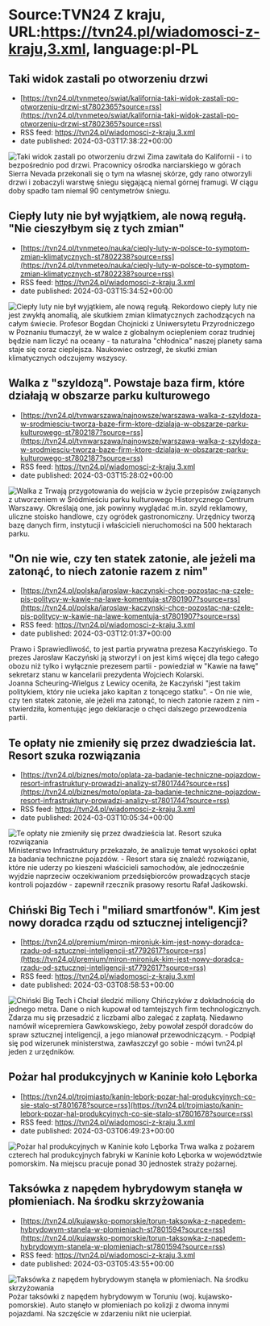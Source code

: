 # Source:TVN24 Z kraju, URL:https://tvn24.pl/wiadomosci-z-kraju,3.xml, language:pl-PL

## Taki widok zastali po otworzeniu drzwi
 - [https://tvn24.pl/tvnmeteo/swiat/kalifornia-taki-widok-zastali-po-otworzeniu-drzwi-st7802365?source=rss](https://tvn24.pl/tvnmeteo/swiat/kalifornia-taki-widok-zastali-po-otworzeniu-drzwi-st7802365?source=rss)
 - RSS feed: https://tvn24.pl/wiadomosci-z-kraju,3.xml
 - date published: 2024-03-03T17:38:22+00:00

<img alt="Taki widok zastali po otworzeniu drzwi" src="https://tvn24.pl/tvnmeteo/najnowsze/cdn-zdjecie-1hs86y-sniegnt-0001-7802402/alternates/LANDSCAPE_1280" />
    Zima zawitała do Kalifornii - i to bezpośrednio pod drzwi. Pracownicy ośrodka narciarskiego w górach Sierra Nevada przekonali się o tym na własnej skórze, gdy rano otworzyli drzwi i zobaczyli warstwę śniegu sięgającą niemal górnej framugi. W ciągu doby spadło tam niemal 90 centymetrów śniegu.

## Ciepły luty nie był wyjątkiem, ale nową regułą. "Nie cieszyłbym się z tych zmian"
 - [https://tvn24.pl/tvnmeteo/nauka/cieply-luty-w-polsce-to-symptom-zmian-klimatycznych-st7802238?source=rss](https://tvn24.pl/tvnmeteo/nauka/cieply-luty-w-polsce-to-symptom-zmian-klimatycznych-st7802238?source=rss)
 - RSS feed: https://tvn24.pl/wiadomosci-z-kraju,3.xml
 - date published: 2024-03-03T15:34:52+00:00

<img alt="Ciepły luty nie był wyjątkiem, ale nową regułą. " src="https://kontakt24.tvn24.pl/najnowsze/cdn-zdjecie-imcjoe-poczatek-meteorologicznej-wiosny-7799016/alternates/LANDSCAPE_1280" />
    Rekordowo ciepły luty nie jest zwykłą anomalią, ale skutkiem zmian klimatycznych zachodzących na całym świecie. Profesor Bogdan Chojnicki z Uniwersytetu Przyrodniczego w Poznaniu tłumaczył, że w walce z globalnym ociepleniem coraz trudniej będzie nam liczyć na oceany - ta naturalna "chłodnica" naszej planety sama staje się coraz cieplejsza. Naukowiec ostrzegł, że skutki zmian klimatycznych odczujemy wszyscy.

## Walka z "szyldozą". Powstaje baza firm, które działają w obszarze parku kulturowego
 - [https://tvn24.pl/tvnwarszawa/najnowsze/warszawa-walka-z-szyldoza-w-srodmiesciu-tworza-baze-firm-ktore-dzialaja-w-obszarze-parku-kulturowego-st7802187?source=rss](https://tvn24.pl/tvnwarszawa/najnowsze/warszawa-walka-z-szyldoza-w-srodmiesciu-tworza-baze-firm-ktore-dzialaja-w-obszarze-parku-kulturowego-st7802187?source=rss)
 - RSS feed: https://tvn24.pl/wiadomosci-z-kraju,3.xml
 - date published: 2024-03-03T15:28:02+00:00

<img alt="Walka z " src="https://tvn24.pl/najnowsze/cdn-zdjecie-qyi9co-plac-zamkowy-6781250/alternates/LANDSCAPE_1280" />
    Trwają przygotowania do wejścia w życie przepisów związanych z utworzeniem w Śródmieściu parku kulturowego Historycznego Centrum Warszawy. Określają one, jak powinny wyglądać m.in. szyld reklamowy, uliczne stoisko handlowe, czy ogródek gastronomiczny. Urzędnicy tworzą bazę danych firm, instytucji i właścicieli nieruchomości na 500 hektarach parku.

## "On nie wie, czy ten statek zatonie, ale jeżeli ma zatonąć, to niech zatonie razem z nim"
 - [https://tvn24.pl/polska/jaroslaw-kaczynski-chce-pozostac-na-czele-pis-politycy-w-kawie-na-lawe-komentuja-st7801907?source=rss](https://tvn24.pl/polska/jaroslaw-kaczynski-chce-pozostac-na-czele-pis-politycy-w-kawie-na-lawe-komentuja-st7801907?source=rss)
 - RSS feed: https://tvn24.pl/wiadomosci-z-kraju,3.xml
 - date published: 2024-03-03T12:01:37+00:00

<img alt="" src="https://tvn24.pl/najnowsze/cdn-zdjecie-64xati-pap_20240302_1a8-7802013/alternates/LANDSCAPE_1280" />
    Prawo i Sprawiedliwość, to jest partia prywatna prezesa Kaczyńskiego. To prezes Jarosław Kaczyński ją stworzył i on jest kimś więcej dla tego całego obozu niż tylko i wyłącznie prezesem partii - powiedział w "Kawie na ławę" sekretarz stanu w kancelarii prezydenta Wojciech Kolarski. Joanna Scheuring-Wielgus z Lewicy oceniła, że Kaczyński "jest takim politykiem, który nie ucieka jako kapitan z tonącego statku". - On nie wie, czy ten statek zatonie, ale jeżeli ma zatonąć, to niech zatonie razem z nim - stwierdziła, komentując jego deklaracje o chęci dalszego przewodzenia partii.

## Te opłaty nie zmieniły się przez dwadzieścia lat. Resort szuka rozwiązania
 - [https://tvn24.pl/biznes/moto/oplata-za-badanie-techniczne-pojazdow-resort-infrastruktury-prowadzi-analizy-st7801744?source=rss](https://tvn24.pl/biznes/moto/oplata-za-badanie-techniczne-pojazdow-resort-infrastruktury-prowadzi-analizy-st7801744?source=rss)
 - RSS feed: https://tvn24.pl/wiadomosci-z-kraju,3.xml
 - date published: 2024-03-03T10:05:34+00:00

<img alt="Te opłaty nie zmieniły się przez dwadzieścia lat. Resort szuka rozwiązania" src="https://tvn24.pl/najnowsze/cdn-zdjecie-b40m79-warszawa-droga-samochody-7426617/alternates/LANDSCAPE_1280" />
    Ministerstwo Infrastruktury przekazało, że analizuje temat wysokości opłat za badania techniczne pojazdów. - Resort stara się znaleźć rozwiązanie, które nie uderzy po kieszeni właścicieli samochodów, ale jednocześnie wyjdzie naprzeciw oczekiwaniom przedsiębiorców prowadzących stacje kontroli pojazdów - zapewnił rzecznik prasowy resortu Rafał Jaśkowski.

## Chiński Big Tech i "miliard smartfonów". Kim jest nowy doradca rządu od sztucznej inteligencji?
 - [https://tvn24.pl/premium/miron-mironiuk-kim-jest-nowy-doradca-rzadu-od-sztucznej-inteligencji-st7792617?source=rss](https://tvn24.pl/premium/miron-mironiuk-kim-jest-nowy-doradca-rzadu-od-sztucznej-inteligencji-st7792617?source=rss)
 - RSS feed: https://tvn24.pl/wiadomosci-z-kraju,3.xml
 - date published: 2024-03-03T08:58:53+00:00

<img alt="Chiński Big Tech i " src="https://tvn24.pl/najnowsze/cdn-zdjecie-nxsclg-programming-our-second-language-talk-in-school-zdunska-wola-2-7792608/alternates/LANDSCAPE_1280" />
    Chciał śledzić miliony Chińczyków z dokładnością do jednego metra. Dane o nich kupował od tamtejszych firm technologicznych. Zdarza mu się przesadzić z liczbami albo zalegać z zapłatą. Niedawno namówił wicepremiera Gawkowskiego, żeby powołał zespół doradców do spraw sztucznej inteligencji, a jego mianował przewodniczącym. - Podpiął się pod wizerunek ministerstwa, zawłaszczył go sobie - mówi tvn24.pl jeden z urzędników.

## Pożar hal produkcyjnych w Kaninie koło Lęborka
 - [https://tvn24.pl/trojmiasto/kanin-lebork-pozar-hal-produkcyjnych-co-sie-stalo-st7801678?source=rss](https://tvn24.pl/trojmiasto/kanin-lebork-pozar-hal-produkcyjnych-co-sie-stalo-st7801678?source=rss)
 - RSS feed: https://tvn24.pl/wiadomosci-z-kraju,3.xml
 - date published: 2024-03-03T06:49:23+00:00

<img alt="Pożar hal produkcyjnych w Kaninie koło Lęborka" src="https://tvn24.pl/najnowsze/cdn-zdjecie-ei4f36-kanin-7801674/alternates/LANDSCAPE_1280" />
    Trwa walka z pożarem czterech hal produkcyjnych fabryki w Kaninie koło Lęborka w województwie pomorskim. Na miejscu pracuje ponad 30 jednostek straży pożarnej.

## Taksówka z napędem hybrydowym stanęła w płomieniach. Na środku skrzyżowania
 - [https://tvn24.pl/kujawsko-pomorskie/torun-taksowka-z-napedem-hybrydowym-stanela-w-plomieniach-st7801594?source=rss](https://tvn24.pl/kujawsko-pomorskie/torun-taksowka-z-napedem-hybrydowym-stanela-w-plomieniach-st7801594?source=rss)
 - RSS feed: https://tvn24.pl/wiadomosci-z-kraju,3.xml
 - date published: 2024-03-03T05:43:55+00:00

<img alt="Taksówka z napędem hybrydowym stanęła w płomieniach. Na środku skrzyżowania" src="https://tvn24.pl/najnowsze/cdn-zdjecie-65igs5-pozar-taksowki-w-toruniu-7801581/alternates/LANDSCAPE_1280" />
    Pożar taksówki z napędem hybrydowym w Toruniu (woj. kujawsko-pomorskie). Auto stanęło w płomieniach po kolizji z dwoma innymi pojazdami. Na szczęście w zdarzeniu nikt nie ucierpiał.

